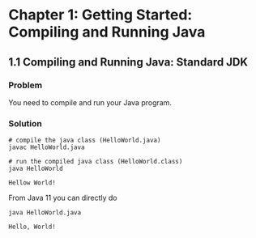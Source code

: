 # Chapter 1: Getting Started: Compiling and Running Java

## 1.1 Compiling and Running Java: Standard JDK

### Problem

You need to compile and run your Java program.

### Solution

```shell
# compile the java class (HelloWorld.java)
javac HelloWorld.java

# run the compiled java class (HelloWorld.class)
java HelloWorld

Hellow World!
```
From Java 11 you can directly do

```shell
java HelloWorld.java

Hello, World!
```
